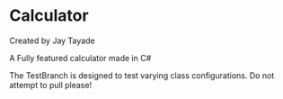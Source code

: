 Calculator
==========
Created by Jay Tayade

A Fully featured calculator made in C#

The TestBranch is designed to test varying class configurations. Do not attempt to pull please!